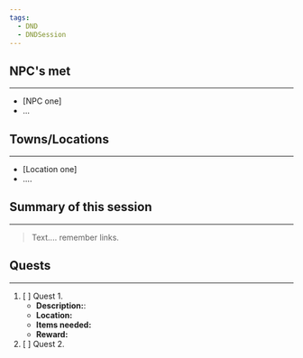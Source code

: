 ```yaml
---
tags:
  - DND
  - DNDSession
---
```


## NPC's met
---
- [NPC one]
- ...
## Towns/Locations
---
* [Location one]
* ....

## Summary of this session
---
> Text.... remember links.

## Quests
---
1. [ ] Quest 1.
	- **Description:**:
	- **Location:**
	- **Items needed:**
	- **Reward:** 
2. [ ] Quest 2.
